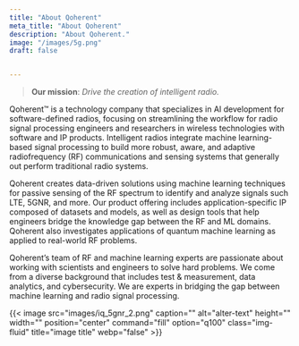 ```yaml
---
title: "About Qoherent"
meta_title: "About Qoherent"
description: "About Qoherent."
image: "/images/5g.png"
draft: false


---
```



> **Our mission**:  _Drive the creation of intelligent radio._



Qoherent™ is a technology company that specializes in AI development for software-defined radios, focusing on streamlining the workflow for radio signal processing engineers and researchers in wireless technologies with software and IP products. Intelligent radios integrate machine learning-based signal processing to build more robust, aware, and adaptive radiofrequency (RF) communications and sensing systems that generally out perform traditional radio systems.

Qoherent creates data-driven solutions using machine learning techniques for passive sensing of the RF spectrum to identify and analyze signals such LTE, 5GNR, and more. Our product offering includes application-specific IP composed of datasets and models, as well as design tools that help engineers bridge the knowledge gap between the RF and ML domains. Qoherent also investigates applications of quantum machine learning as applied to real-world RF problems.

Qoherent’s team of RF and machine learning experts are passionate about working with scientists and engineers to solve hard problems. We come from a diverse background that includes test & measurement, data analytics, and cybersecurity. We are experts in bridging the gap between machine learning and radio signal processing.

{{< image src="images/iq_5gnr_2.png" caption="" alt="alter-text" height="" width="" position="center" command="fill" option="q100" class="img-fluid" title="image title"  webp="false" >}}

<!-- > LINK TO LEADERSHIP & ADVISORS -->
